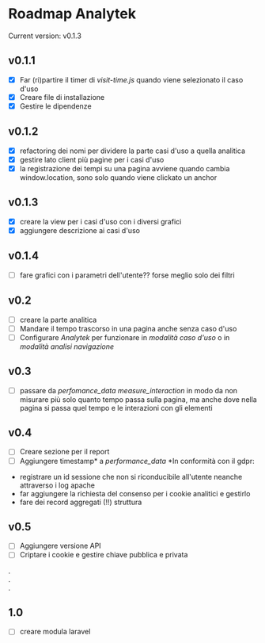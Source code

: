 # Roadmap Analytek
Current version: v0.1.3
## v0.1.1
- [x] Far (ri)partire il timer di _visit-time.js_ quando viene selezionato il caso d'uso
- [x] Creare file di installazione
- [x] Gestire le dipendenze

## v0.1.2
- [x] refactoring dei nomi per dividere la parte casi d'uso a quella analitica
- [x] gestire lato client più pagine per i casi d'uso
- [x] la registrazione dei tempi su una pagina avviene quando cambia window.location, sono solo quando viene clickato un anchor

## v0.1.3
- [x] creare la view per i casi d'uso con i diversi grafici
- [x] aggiungere descrizione ai casi d'uso 

## v0.1.4
- [ ] fare grafici con i parametri dell'utente?? forse meglio solo dei filtri

## v0.2
- [ ] creare la parte analitica
- [ ] Mandare il tempo trascorso in una pagina anche senza caso d'uso
- [ ] Configurare *Analytek* per funzionare in *modalità caso d'uso* o in *modalità analisi navigazione*

## v0.3
- [ ] passare da _perfomance_data_ _measure_interaction_ in modo da non misurare più solo quanto tempo passa sulla pagina, ma anche dove nella pagina si passa quel tempo e le interazioni con gli elementi

## v0.4
- [ ] Creare sezione per il report
- [ ] Aggiungere timestamp* a _performance_data_
*In conformità con il gdpr:
* registrare un id sessione che non si riconducibile all'utente neanche attraverso i log apache
* far aggiungere la richiesta del consenso per i cookie analitici e gestirlo
* fare dei record aggregati (!!) struttura

## v0.5
- [ ] Aggiungere versione API
- [ ] Criptare i cookie e gestire chiave pubblica e privata

. <br />
. <br />
. <br />

## 1.0
- [ ] creare modula laravel
